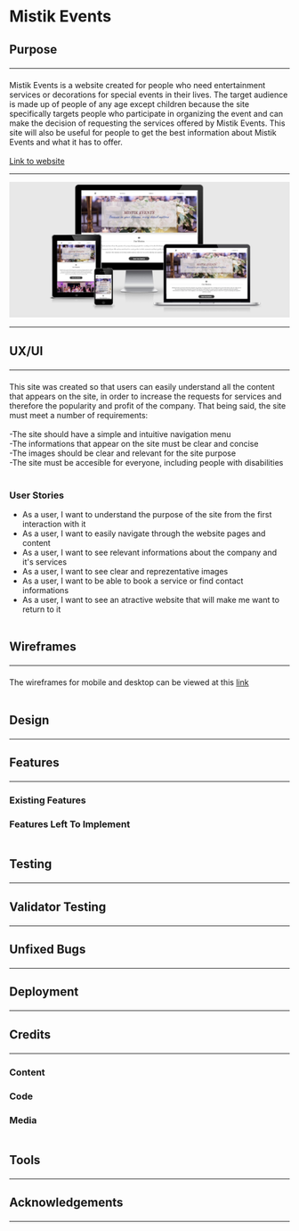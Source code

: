 # Mistik Events<br>
## Purpose<hr>
Mistik Events is a website created for people who need entertainment services or decorations for special events in their lives. The target audience is made up of people of any age except children because the site specifically targets people who participate in organizing the event and can make the decision of requesting the services offered by Mistik Events. This site will also be useful for people to get the best information about Mistik Events and what it has to offer.<br><br>
[Link to website]() <br>
<hr>

[![N|Solid](/assets/images/devices.jpg)](/assets/images/devices.jpg)
<hr>

## UX/UI<hr>
This site was created so that users can easily understand all the content that appears on the site, in order to increase the requests for services and therefore the popularity and profit of the company. That being said, the site must meet a number of requirements:<br><br>
-The site should have a simple and intuitive navigation menu<br>
-The informations that appear on the site must be clear and concise<br>
-The images should be clear and relevant for the site purpose<br>
-The site must be accesible for everyone, including people with disabilities<br><br>

### User Stories<br>
* As a user, I want to understand the purpose of the site from the first interaction with it
* As a user, I want to easily navigate through the website pages and content
* As a user, I want to see relevant informations about the company and it's services
* As a user, I want to see clear and reprezentative images
* As a user, I want to be able to book a service or find contact informations
* As a user, I want to see an atractive website that will make me want to return to it<br><br>
## Wireframes<hr>
The wireframes for mobile and desktop can be viewed at this [link]()<br><br>
## Design<hr>
## Features<hr>
### Existing Features<br>
### Features Left To Implement<br><br>
## Testing<hr>
## Validator Testing<hr>
## Unfixed Bugs<hr>
## Deployment<hr>
## Credits<hr>
### Content<br>
### Code<br>
### Media<br><br>
## Tools<hr>
## Acknowledgements<hr>

